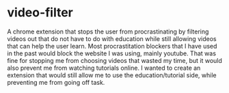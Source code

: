# video-filter
A chrome extension that stops the user from procrastinating by filtering videos out that do not have to do with education while still allowing videos that can help the user learn. Most procrastitation blockers that I have used in the past would block the website I was using, mainly youtube. That was fine for stopping me from choosing videos that wasted my time, but it would also prevent me from watching tutorials online. I wanted to create an extension that would still allow me to use the education/tutorial side, while preventing me from going off task.
